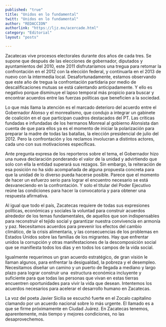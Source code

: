 ```yaml
---
published: "true"
title: "Unidos en lo fundamental"
twitt: "Unidos en lo fundamental"
author: "REDACCION"
authorlink: "https://ljz.mx/acercade.html"
category: "Editorial"
layout: "posts"

---
```



  Zacatecas vive procesos electorales durante dos años de cada tres. Se supone que después de las elecciones de gobernador, diputados y ayuntamientos del 2010, este 2011 disfrutaríamos una tregua para retomar la confrontación en el 2012 con la elección federal, y continuarla en el 2013 de nuevo con la intermedia local. Desafortunadamente, estamos observando que este año de tregua la confrontación partidaria por medio de descalificaciones mutuas se está calentando anticipadamente. Y ello es negativo porque disminuye el lapso temporal más propicio para buscar y encontrar acuerdos entre las fuerzas políticas que beneficien a la sociedad.



  Lo que más llama la atención es el marcado deterioro del acuerdo entre el Gobernador Alonso y el monrealismo, que condujo a integrar un gabinete de coalición en el que participan cuadros destacados del PT. Las críticas fundadas e infundadas de los hermanos Monreal al gobierno Alonsista dan cuenta de que para ellos ya es el momento de iniciar la polarización para preparar la madre de todas las batallas, la elección presidencial de julio del 2012. Pero la confrontación y los reclamos involucran a distintos actores, cada uno con sus motivaciones específicas.



  Ante pregunta expresa de los reporteros sobre el tema, el Gobernador hizo una nueva declaración ponderando el valor de la unidad y advirtiendo que solo con ella la entidad superará sus rezagos. Sin embargo, la reiteración de esa posición no ha sido acompañada de alguna propuesta concreta para que la unidad de lo diverso pueda hacerse posible. Parece que el momento de hacer un esfuerzo serio para lograr el encuentro necesario se está desvaneciendo en la confrontación. Y solo el titular del Poder Ejecutivo reúne las condiciones para hacer la convocatoria y para obtener una respuesta afirmativa.



  Al igual que todo el país, Zacatecas requiere de todas sus expresiones políticas, económicas y sociales la voluntad para construir acuerdos alrededor de los temas fundamentales, de aquellos que son indispensables para reconstruir el tejido social y garantizar nuestra convivencia en armonía y paz. Necesitamos acuerdos para prevenir los efectos del cambio climático, de la crisis alimentaria, y las consecuencias de los problemas en Estados Unidos sobre las familias de los migrantes. Hay que enfrentar unidos la corrupción y otras manifestaciones de la descomposición social que se manifiesta todos los días y en todos los campos de la vida social.



  Igualmente requerimos un gran acuerdo estratégico, de gran visión le llaman algunos, para enfrentar la desigualdad, la pobreza y el desempleo. Necesitamos diseñar un camino y un puerto de llegada a mediano y largo plazo para lograr construir una  estructura económica incluyente y suficiente para que todas las personas que vivan en estas tierras encuentren oportunidades para vivir la vida que desean. Intentemos los acuerdos necesarios para acelerar el desarrollo humano en Zacatecas.



  La voz del poeta Javier Sicilia se escuchó fuerte en el Zocalo capitalino clamando por un acuerdo nacional sobre lo más urgente. El llamado es a que se firme próximamente en Ciudad Juárez. En Zacatecas tenemos, aparentemente, más tiempo y mejores condiciones, no las desaprovechemos.

